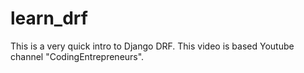 # learn_drf
This is a very quick intro to Django DRF. This video is based Youtube channel "CodingEntrepreneurs".
